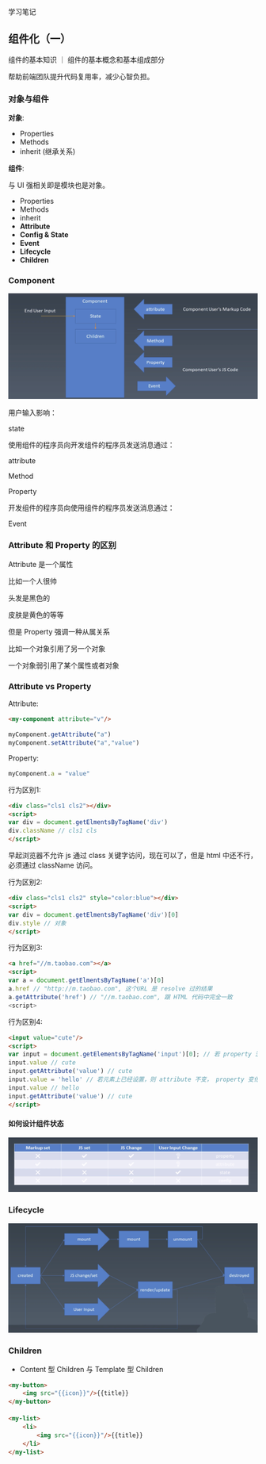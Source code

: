 学习笔记

## 组件化（一）

组件的基本知识 ｜ 组件的基本概念和基本组成部分



帮助前端团队提升代码复用率，减少心智负担。


### 对象与组件

__对象__:

- Properties
- Methods
- inherit (继承关系)

__组件__:

与 UI 强相关即是模块也是对象。

- Properties
- Methods
- inherit
- __Attribute__
- __Config & State__
- __Event__
- __Lifecycle__
- __Children__


### Component

![component](./component.png)

用户输入影响：


state


使用组件的程序员向开发组件的程序员发送消息通过：


attribute 


Method


Property


开发组件的程序员向使用组件的程序员发送消息通过：


Event




### Attribute 和 Property 的区别


Attribute 是一个属性 


比如一个人很帅


头发是黑色的 


皮肤是黄色的等等


但是 Property 强调一种从属关系


比如一个对象引用了另一个对象


一个对象弱引用了某个属性或者对象


### Attribute vs Property

Attribute:

```html
<my-component attribute="v"/>
```

```js
myComponent.getAttribute("a")
myComponent.setAttribute("a","value")
```

Property:

```js
myComponent.a = "value"
```

行为区别1:

```html
<div class="cls1 cls2"></div>
<script>
var div = document.getElmentsByTagName('div')
div.className // cls1 cls
</script>
```
早起浏览器不允许 js 通过 class 关键字访问，现在可以了，但是 html 中还不行，必须通过 className 访问。



行为区别2:

```html
<div class="cls1 cls2" style="color:blue"></div>
<script>
var div = document.getElmentsByTagName('div')[0]
div.style // 对象
</script>
```

行为区别3:


```html
<a href="//m.taobao.com"></a>
<script>
var a = document.getElmentsByTagName('a')[0]
a.href // "http://m.taobao.com", 这个URL 是 resolve 过的结果
a.getAttribute('href') // "//m.taobao.com", 跟 HTML 代码中完全一致
<script>
```

行为区别4:

```html
<input value="cute"/>
<script>
var input = document.getElementsByTagName('input')[0]; // 若 property 没有设置则结果是 attribute
input.value // cute
input.getAttribute('value') // cute
input.value = 'hello' // 若元素上已经设置，则 attribute 不变， property 变化， 元素上实际的效果是 property 优先
input.value // hello
input.getAttribute('value') // cute
</script>
```

#### 如何设计组件状态

![design](./design.png)


### Lifecycle

![lifecycle](./lifecycle.png)


### Children

- Content 型 Children 与 Template 型 Children

```html
<my-button>
    <img src="{{icon}}"/>{{title}}
</my-button>

<my-list>
    <li>
        <img src="{{icon}}"/>{{title}}
    </li>
</my-list>
```